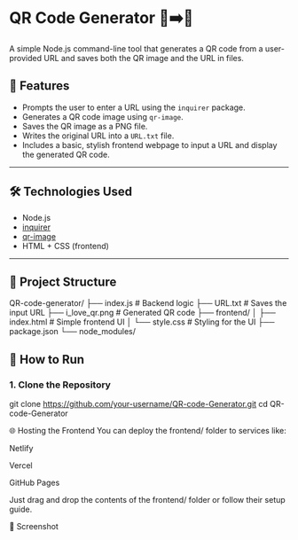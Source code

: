 # QR Code Generator 🧾➡️📱

A simple Node.js command-line tool that generates a QR code from a user-provided URL and saves both the QR image and the URL in files.

## 📌 Features

- Prompts the user to enter a URL using the `inquirer` package.
- Generates a QR code image using `qr-image`.
- Saves the QR image as a PNG file.
- Writes the original URL into a `URL.txt` file.
- Includes a basic, stylish frontend webpage to input a URL and display the generated QR code.

---

## 🛠️ Technologies Used

- Node.js
- [inquirer](https://www.npmjs.com/package/inquirer)
- [qr-image](https://www.npmjs.com/package/qr-image)
- HTML + CSS (frontend)

---

## 📂 Project Structure
QR-code-generator/
├── index.js # Backend logic
├── URL.txt # Saves the input URL
├── i_love_qr.png # Generated QR code
├── frontend/
│ ├── index.html # Simple frontend UI
│ └── style.css # Styling for the UI
├── package.json
└── node_modules/


## 🚀 How to Run

### 1. Clone the Repository
git clone https://github.com/your-username/QR-code-Generator.git
cd QR-code-Generator

🌐 Hosting the Frontend
You can deploy the frontend/ folder to services like:

Netlify

Vercel

GitHub Pages

Just drag and drop the contents of the frontend/ folder or follow their setup guide.



📸 Screenshot
